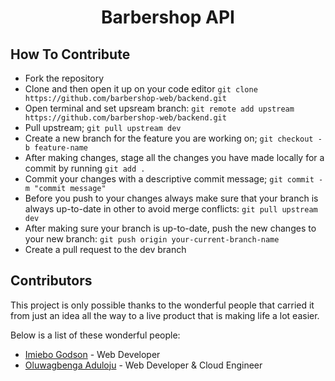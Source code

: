 <h1 align="center">Barbershop API</h1>

<!-- HOW TO CONTRIBUTE -->
## How To Contribute

- Fork the repository
- Clone and then open it up on your code editor `git clone https://github.com/barbershop-web/backend.git`
- Open terminal and set upsream branch: `git remote add upstream https://github.com/barbershop-web/backend.git`
- Pull upstream; `git pull upstream dev`
- Create a new branch for the feature you are working on; `git checkout -b feature-name`
- After making changes, stage all the changes you have made locally for a commit by running `git add .`
- Commit your changes with a descriptive commit message; `git commit -m "commit message"`
- Before you push to your changes always make sure that your branch is always up-to-date in other to avoid merge conflicts: `git pull upstream dev`
- After making sure your branch is up-to-date, push the new changes to your new branch: `git push origin your-current-branch-name`
- Create a pull request to the dev branch


<!-- CONTRIBUTORS -->
## Contributors

This project is only possible thanks to the wonderful people that carried it from just an idea all the way to a live product that is making life a lot easier.

Below is a list of these wonderful people:

- [Imiebo Godson](https://github.com/ImieboGodson) - Web Developer
- [Oluwagbenga Aduloju](https://github.com/greybeing) - Web Developer & Cloud Engineer